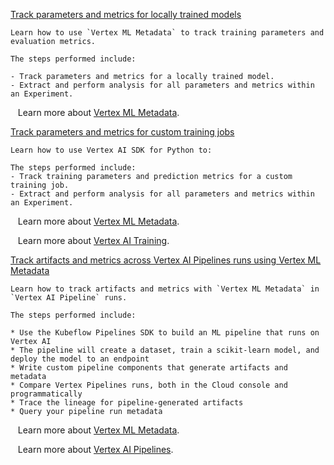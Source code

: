 
[Track parameters and metrics for locally trained models](https://github.com/GoogleCloudPlatform/vertex-ai-samples/blob/main/notebooks/official/ml_metadata/sdk-metric-parameter-tracking-for-locally-trained-models.ipynb)

```
Learn how to use `Vertex ML Metadata` to track training parameters and evaluation metrics.

The steps performed include:

- Track parameters and metrics for a locally trained model.
- Extract and perform analysis for all parameters and metrics within an Experiment.

```

&nbsp;&nbsp;&nbsp;Learn more about [Vertex ML Metadata](https://cloud.google.com/vertex-ai/docs/ml-metadata).


[Track parameters and metrics for custom training jobs](https://github.com/GoogleCloudPlatform/vertex-ai-samples/blob/main/notebooks/official/ml_metadata/sdk-metric-parameter-tracking-for-custom-jobs.ipynb)

```
Learn how to use Vertex AI SDK for Python to:

The steps performed include:
- Track training parameters and prediction metrics for a custom training job.
- Extract and perform analysis for all parameters and metrics within an Experiment.

```

&nbsp;&nbsp;&nbsp;Learn more about [Vertex ML Metadata](https://cloud.google.com/vertex-ai/docs/ml-metadata).

&nbsp;&nbsp;&nbsp;Learn more about [Vertex AI Training](https://cloud.google.com/vertex-ai/docs/training/custom-training).


[Track artifacts and metrics across Vertex AI Pipelines runs using Vertex ML Metadata](https://github.com/GoogleCloudPlatform/vertex-ai-samples/blob/main/notebooks/official/ml_metadata/vertex-pipelines-ml-metadata.ipynb)

```
Learn how to track artifacts and metrics with `Vertex ML Metadata` in `Vertex AI Pipeline` runs.

The steps performed include:

* Use the Kubeflow Pipelines SDK to build an ML pipeline that runs on Vertex AI
* The pipeline will create a dataset, train a scikit-learn model, and deploy the model to an endpoint
* Write custom pipeline components that generate artifacts and metadata
* Compare Vertex Pipelines runs, both in the Cloud console and programmatically
* Trace the lineage for pipeline-generated artifacts
* Query your pipeline run metadata

```

&nbsp;&nbsp;&nbsp;Learn more about [Vertex ML Metadata](https://cloud.google.com/vertex-ai/docs/ml-metadata).

&nbsp;&nbsp;&nbsp;Learn more about [Vertex AI Pipelines](https://cloud.google.com/vertex-ai/docs/pipelines/introduction).

